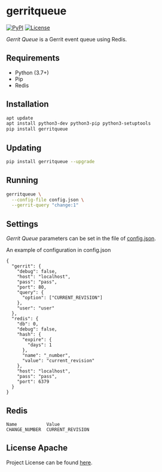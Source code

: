 # gerritqueue

[![PyPI](https://img.shields.io/pypi/v/gerritqueue.svg?color=brightgreen)](https://pypi.org/project/gerritqueue/)
[![License](https://img.shields.io/github/license/craftslab/gerritqueue.svg?color=brightgreen)](https://github.com/craftslab/gerritqueue/blob/master/LICENSE)

*Gerrit Queue* is a Gerrit event queue using Redis.



## Requirements

- Python (3.7+)
- Pip
- Redis



## Installation

```bash
apt update
apt install python3-dev python3-pip python3-setuptools
pip install gerritqueue
```



## Updating

```bash
pip install gerritqueue --upgrade
```



## Running

```bash
gerritqueue \
  --config-file config.json \
  --gerrit-query "change:1"
```



## Settings

*Gerrit Queue* parameters can be set in the file of [config.json](https://github.com/craftslab/gerritqueue/blob/master/config.json).

An example of configuration in config.json
```
{
  "gerrit": {
    "debug": false,
    "host": "localhost",
    "pass": "pass",
    "port": 80,
    "query": {
      "option": ["CURRENT_REVISION"]
    },
    "user": "user"
  },
  "redis": {
    "db": 0,
    "debug": false,
    "hash": {
      "expire": {
        "days": 1
      },
      "name": "_number",
      "value": "current_revision"
    },
    "host": "localhost",
    "pass": "pass",
    "port": 6379
  }
}
```



## Redis

```
Name           Value
CHANGE_NUMBER  CURRENT_REVISION
```



## License Apache

Project License can be found [here](https://github.com/craftslab/gerritqueue/blob/master/LICENSE).
